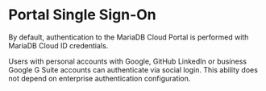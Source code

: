 # Portal Single Sign-On

By default, authentication to the MariaDB Cloud Portal is performed with MariaDB Cloud ID credentials.

Users with personal accounts with Google, GitHub LinkedIn or business Google G Suite accounts can authenticate via social login. This ability does not depend on enterprise authentication configuration.
